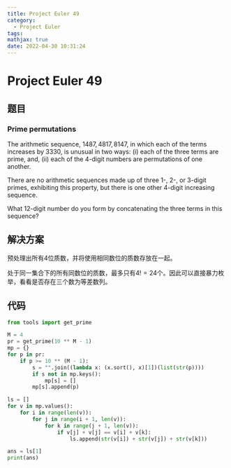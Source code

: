 ```yaml
---
title: Project Euler 49
category:
  - Project Euler
tags:
mathjax: true
date: 2022-04-30 10:31:24
---
```


<escape><!-- more --></escape>


# Project Euler 49
## 题目
### Prime permutations
The arithmetic sequence, $1487, 4817, 8147$, in which each of the terms increases by $3330$, is unusual in two ways: (i) each of the three terms are prime, and, (ii) each of the 4-digit numbers are permutations of one another.

There are no arithmetic sequences made up of three $1$-, $2$-, or $3$-digit primes, exhibiting this property, but there is one other $4$-digit increasing sequence.

What $12$-digit number do you form by concatenating the three terms in this sequence?

## 解决方案

预处理出所有$4$位质数，并将使用相同数位的质数存放在一起。

处于同一集合下的所有同数位的质数，最多只有$4!=24$个。因此可以直接暴力枚举，看看是否存在三个数为等差数列。


## 代码

```py
from tools import get_prime

M = 4
pr = get_prime(10 ** M - 1)
mp = {}
for p in pr:
    if p >= 10 ** (M - 1):
        s = "".join((lambda x: (x.sort(), x)[1])(list(str(p))))
        if s not in mp.keys():
            mp[s] = []
        mp[s].append(p)

ls = []
for v in mp.values():
    for i in range(len(v)):
        for j in range(i + 1, len(v)):
            for k in range(j + 1, len(v)):
                if v[j] + v[j] == v[i] + v[k]:
                    ls.append(str(v[i]) + str(v[j]) + str(v[k]))

ans = ls[1]
print(ans)

```